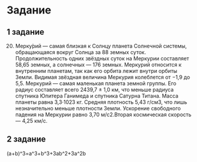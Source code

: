 # Задание
## 1 задание

20. Мерку́рий — самая близкая к Солнцу планета Солнечной системы, обращающаяся вокруг
Солнца за 88 земных суток. Продолжительность одних звёздных суток на Меркурии составляет
58,65 земных, а солнечных — 176 земных. Меркурий относится к внутренним планетам, так как
его орбита лежит внутри орбиты Земли. Видимая звёздная величина Меркурия колеблется от
−1,9 до 5,5. Меркурий — самая маленькая планета земной группы. Его радиус составляет всего
2439,7 ± 1,0 км, что меньше радиуса спутника Юпитера Ганимеда и спутника Сатурна Титана.
Масса планеты равна 3,3·1023 кг. Средняя плотность 5,43 г/см3, что лишь
незначительно меньше плотности Земли. Ускорение свободного падения на Меркурии равно
3,70 м/с2.Вторая космическая скорость — 4,25 км/с.

## 2 задание

(a+b)^3=a^3+b^3+3ab^2+3a^2b
